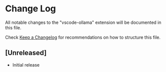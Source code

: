# Change Log

All notable changes to the "vscode-ollama" extension will be documented in this file.

Check [Keep a Changelog](http://keepachangelog.com/) for recommendations on how to structure this file.

## [Unreleased]

- Initial release